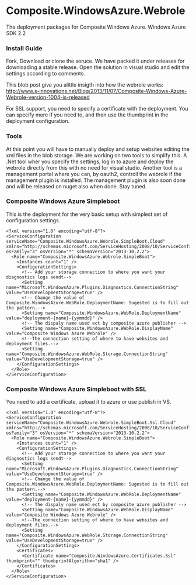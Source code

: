 Composite.WindowsAzure.Webrole
==============================

The deployment packages for Composite Windows Azure. Windows Azure SDK 2.2

### Install Guide
Fork, Download or clone the soruce. We have packed it under releases for downloading a stable release. Open the solution in visual studio and edit the settings according to comments.

This blob post give you alittle insigth into how the webrole works: http://www.s-innovations.net/Blog/2013/11/07/Composite-Windows-Azure-Webrole-version-1004-is-released

For SSL support, you need to specify a certificate with the deployment. You can specify more if you need to, and then use the thumbprint in the deployment configuration.


### Tools

At this point you will have to manually deploy and setup websites editing the xml files in the blob storage. We are working on two tools to simplify this. A .Net tool wher you specify the settings, log in to azure and deploy the webrole directly from this with no need for visual studio. Another tool is a management portal where you can, by oauth2, controll the webrole if the management plugin is installed. The management plugin is also soon done and will be released on nuget also when done. Stay tuned.

### Composite Windows Azure Simpleboot

This is the deployment for the very basic setup with simplest set of configuration settings.
```
<?xml version="1.0" encoding="utf-8"?>
<ServiceConfiguration serviceName="Composite.WindowsAzure.Webrole.SimpleBoot.Cloud" xmlns="http://schemas.microsoft.com/ServiceHosting/2008/10/ServiceConfiguration" osFamily="3" osVersion="*" schemaVersion="2013-10.2.2">
  <Role name="Composite.WindowsAzure.Webrole.SimpleBoot">
    <Instances count="1" />
    <ConfigurationSettings>
      <!-- Add your storage connection to where you want your diagnostics logs sendt-->
      <Setting name="Microsoft.WindowsAzure.Plugins.Diagnostics.ConnectionString" value="UseDevelopmentStorage=true" />
      <!-- Change the value of Composite.WindowsAzure.WebRole.DeploymentName: Sugested is to fill out the pattern.-->
      <Setting name="Composite.WindowsAzure.WebRole.DeploymentName" value="deployment-{name}-{yymmdd}" />
      <!-- The dispaly name used ect by composite azure publisher -->
      <Setting name="Composite.WindowsAzure.WebRole.DisplayName" value="Composite Windows Azure Webrole" />
      <!--The connection setting of where to have websites and deployment files.-->
      <Setting name="Composite.WindowsAzure.WebRole.Storage.ConnectionString" value="UseDevelopmentStorage=true" />
    </ConfigurationSettings>
  </Role>
</ServiceConfiguration>
```


### Composite Windows Azure Simpleboot with SSL
You need to add a certificate, upload it to azure or use publish in VS.

```
<?xml version="1.0" encoding="utf-8"?>
<ServiceConfiguration serviceName="Composite.WindowsAzure.Webrole.SimpleBoot.Ssl.Cloud" xmlns="http://schemas.microsoft.com/ServiceHosting/2008/10/ServiceConfiguration" osFamily="3" osVersion="*" schemaVersion="2013-10.2.2">
  <Role name="Composite.WindowsAzure.Webrole.SimpleBoot">
    <Instances count="1" />
    <ConfigurationSettings>
      <!-- Add your storage connection to where you want your diagnostics logs sendt-->
      <Setting name="Microsoft.WindowsAzure.Plugins.Diagnostics.ConnectionString" value="UseDevelopmentStorage=true" />
      <!-- Change the value of Composite.WindowsAzure.WebRole.DeploymentName: Sugested is to fill out the pattern.-->
      <Setting name="Composite.WindowsAzure.WebRole.DeploymentName" value="deployment-{name}-{yymmdd}" />
      <!-- The dispaly name used ect by composite azure publisher -->
      <Setting name="Composite.WindowsAzure.WebRole.DisplayName" value="Composite Windows Azure Webrole" />
      <!--The connection setting of where to have websites and deployment files.-->
      <Setting name="Composite.WindowsAzure.WebRole.Storage.ConnectionString" value="UseDevelopmentStorage=true" />
    </ConfigurationSettings>
    <Certificates>
      <Certificate name="Composite.WindowsAzure.Certificates.Ssl" thumbprint="" thumbprintAlgorithm="sha1" />
    </Certificates>
  </Role>
</ServiceConfiguration>
```

